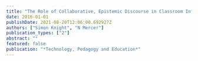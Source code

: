 ```yaml
---
title: "The Role of Collaborative, Epistemic Discourse in Classroom Information Seeking Tasks"
date: 2016-01-01
publishDate: 2021-08-20T12:06:00.692927Z
authors: ["Simon Knight", "N Mercer"]
publication_types: ["2"]
abstract: ""
featured: false
publication: "*Technology, Pedagogy and Education*"
---
```


